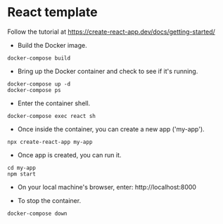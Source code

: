 # React template
Follow the tutorial at https://create-react-app.dev/docs/getting-started/

* Build the Docker image.
```
docker-compose build
```

* Bring up the Docker container and check to see if it's running.
```
docker-compose up -d
docker-compose ps
```

* Enter the container shell.
```
docker-compose exec react sh
```

* Once inside the container, you can create a new app ('my-app').
```
npx create-react-app my-app
```

* Once app is created, you can run it.
```
cd my-app
npm start
```

* On your local machine's browser, enter: http://localhost:8000

* To stop the container.
```
docker-compose down
```

